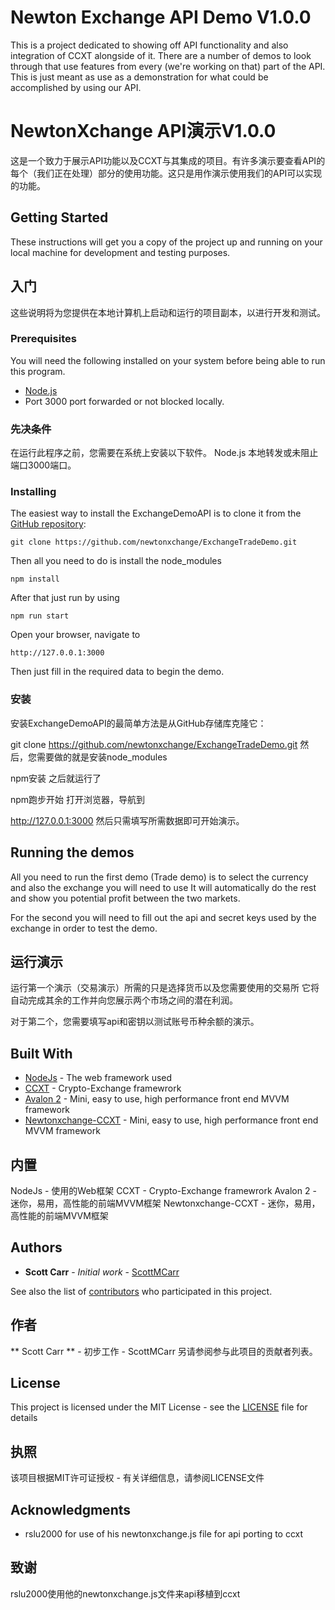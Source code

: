 # Newton Exchange API Demo V1.0.0

This is a project dedicated to showing off API functionality and also integration of CCXT alongside of it. There are a number of demos to look through that use features from every (we're working on that) part of the API. This is just meant as use as a demonstration for what could be accomplished by using our API.

# NewtonXchange API演示V1.0.0
这是一个致力于展示API功能以及CCXT与其集成的项目。有许多演示要查看API的每个（我们正在处理）部分的使用功能。这只是用作演示使用我们的API可以实现的功能。

## Getting Started
These instructions will get you a copy of the project up and running on your local machine for development and testing purposes.

## 入门
这些说明将为您提供在本地计算机上启动和运行的项目副本，以进行开发和测试。

### Prerequisites

You will need the following installed on your system before being able to run this program.

* [Node.js](https://nodejs.org)
* Port 3000 port forwarded or not blocked locally.

### 先决条件
在运行此程序之前，您需要在系统上安装以下软件。
Node.js
本地转发或未阻止端口3000端口。


### Installing

The easiest way to install the ExchangeDemoAPI is to clone it from the [GitHub repository](https://github.com/ScottMCarr/newtonxchange.git):
```
git clone https://github.com/newtonxchange/ExchangeTradeDemo.git
```

Then all you need to do is install the node_modules
```
npm install
```
After that just run by using
```
npm run start
```
Open your browser, navigate to
```
http://127.0.0.1:3000
```
Then just fill in the required data to begin the demo.

### 安装
安装ExchangeDemoAPI的最简单方法是从GitHub存储库克隆它：

git clone https://github.com/newtonxchange/ExchangeTradeDemo.git
然后，您需要做的就是安装node_modules

npm安装
之后就运行了

npm跑步开始
打开浏览器，导航到

http://127.0.0.1:3000
然后只需填写所需数据即可开始演示。

## Running the demos

All you need to run the first demo (Trade demo) is to select the currency and also the exchange you will need to use
It will automatically do the rest and show you potential profit between the two markets.

For the second you will need to fill out the api and secret keys used by the exchange in order to test the demo.

## 运行演示
运行第一个演示（交易演示）所需的只是选择货币以及您需要使用的交易所 它将自动完成其余的工作并向您展示两个市场之间的潜在利润。

对于第二个，您需要填写api和密钥以测试账号币种余额的演示。

## Built With

* [NodeJs](https://nodejs.org/en/docs/) - The web framework used
* [CCXT](https://github.com/ccxt/ccxt) - Crypto-Exchange framewrork
* [Avalon 2](https://avalonjs.coding.me/) - Mini, easy to use, high performance front end MVVM framework
* [Newtonxchange-CCXT](https://github.com/rslu2000/ccxt_app/blob/master/ccxt/js/newtonxchange.js) - Mini, easy to use, high performance front end MVVM framework

## 内置
NodeJs - 使用的Web框架
CCXT - Crypto-Exchange framewrork
Avalon 2 - 迷你，易用，高性能的前端MVVM框架
Newtonxchange-CCXT - 迷你，易用，高性能的前端MVVM框架

## Authors

* **Scott Carr** - *Initial work* - [ScottMCarr](https://github.com/ScottMCarr/)

See also the list of [contributors](https://github.com/newtonxchange/ExchangeTradeDemo/contributors) who participated in this project.

## 作者
** Scott Carr ** - 初步工作 - ScottMCarr
另请参阅参与此项目的贡献者列表。

## License

This project is licensed under the MIT License - see the [LICENSE](LICENSE) file for details

## 执照
该项目根据MIT许可证授权 - 有关详细信息，请参阅LICENSE文件

## Acknowledgments

* rslu2000 for use of his newtonxchange.js file for api porting to ccxt

## 致谢

rslu2000使用他的newtonxchange.js文件来api移植到ccxt

